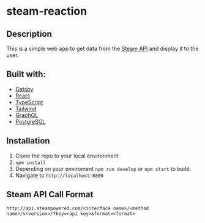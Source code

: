 # steam-reaction

## Description
This is a simple web app to get data from the [Steam API](https://steamcommunity.com/dev) and display it to the user.

## Built with:
- [Gatsby](https://www.gatsbyjs.com/)
- [React](https://reactjs.org/)
- [TypeScript](https://www.typescriptlang.org/)
- [Tailwind](https://tailwindcss.com/)
- [GraphQL](https://graphql.org/)
- [PostgreSQL](https://www.postgresql.org/)

## Installation
1. Clone the repo to your local environment
2. `npm install`
3. Depending on your enviroment `npm run develop` or `npm start` to build.
4. Navigate to `http://localhost:8000`

## Steam API Call Format
`http://api.steampowered.com/<interface name>/<method name>/v<version>/?key=<api key>&format=<format>`



